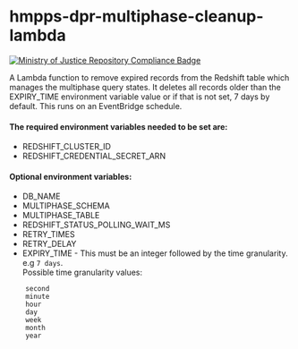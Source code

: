 # hmpps-dpr-multiphase-cleanup-lambda

[![Ministry of Justice Repository Compliance Badge](https://github-community.service.justice.gov.uk/repository-standards/api/hmpps-dpr-multiphase-cleanup-lambda/badge)](https://github-community.service.justice.gov.uk/repository-standards/hmpps-dpr-multiphase-cleanup-lambda)

A Lambda function to remove expired records from the Redshift table which manages the multiphase query states.
It deletes all records older than the EXPIRY_TIME environment variable value or if that is not set, 7 days by default.
This runs on an EventBridge schedule.

#### The required environment variables needed to be set are:
- REDSHIFT_CLUSTER_ID
- REDSHIFT_CREDENTIAL_SECRET_ARN

#### Optional environment variables:
- DB_NAME
- MULTIPHASE_SCHEMA
- MULTIPHASE_TABLE
- REDSHIFT_STATUS_POLLING_WAIT_MS
- RETRY_TIMES
- RETRY_DELAY
- EXPIRY_TIME - This must be an integer followed by the time granularity. e.g `7 days`. 
<br> Possible time granularity values:
```
    second
    minute
    hour
    day
    week
    month
    year
```

